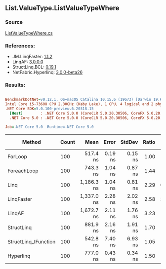 ﻿## List.ValueType.ListValueTypeWhere

### Source
[ListValueTypeWhere.cs](../LinqBenchmarks/List/ValueType/ListValueTypeWhere.cs)

### References:
- JM.LinqFaster: [1.1.2](https://www.nuget.org/packages/JM.LinqFaster/1.1.2)
- LinqAF: [3.0.0.0](https://www.nuget.org/packages/LinqAF/3.0.0.0)
- StructLinq.BCL: [0.19.1](https://www.nuget.org/packages/StructLinq.BCL/0.19.1)
- NetFabric.Hyperlinq: [3.0.0-beta26](https://www.nuget.org/packages/NetFabric.Hyperlinq/3.0.0-beta26)

### Results:
``` ini

BenchmarkDotNet=v0.12.1, OS=macOS Catalina 10.15.6 (19G73) [Darwin 19.6.0]
Intel Core i5-7360U CPU 2.30GHz (Kaby Lake), 1 CPU, 4 logical and 2 physical cores
.NET Core SDK=5.0.100-preview.6.20318.15
  [Host]        : .NET Core 5.0.0 (CoreCLR 5.0.20.30506, CoreFX 5.0.20.30506), X64 RyuJIT
  .NET Core 5.0 : .NET Core 5.0.0 (CoreCLR 5.0.20.30506, CoreFX 5.0.20.30506), X64 RyuJIT

Job=.NET Core 5.0  Runtime=.NET Core 5.0  

```
|               Method | Count |       Mean |   Error |  StdDev | Ratio |  Gen 0 | Gen 1 | Gen 2 | Allocated |
|--------------------- |------ |-----------:|--------:|--------:|------:|-------:|------:|------:|----------:|
|              ForLoop |   100 |   517.4 ns | 0.19 ns | 0.15 ns |  1.00 |      - |     - |     - |         - |
|          ForeachLoop |   100 |   743.3 ns | 1.04 ns | 0.87 ns |  1.44 |      - |     - |     - |         - |
|                 Linq |   100 | 1,186.3 ns | 1.04 ns | 0.81 ns |  2.29 | 0.0648 |     - |     - |     136 B |
|           LinqFaster |   100 | 1,337.0 ns | 2.28 ns | 2.02 ns |  2.58 | 2.4433 |     - |     - |    5112 B |
|               LinqAF |   100 | 1,672.7 ns | 2.11 ns | 1.76 ns |  3.23 |      - |     - |     - |         - |
|           StructLinq |   100 |   881.9 ns | 2.16 ns | 1.91 ns |  1.70 |      - |     - |     - |         - |
| StructLinq_IFunction |   100 |   542.8 ns | 7.40 ns | 6.93 ns |  1.05 |      - |     - |     - |         - |
|            Hyperlinq |   100 |   777.0 ns | 0.43 ns | 0.34 ns |  1.50 |      - |     - |     - |         - |
